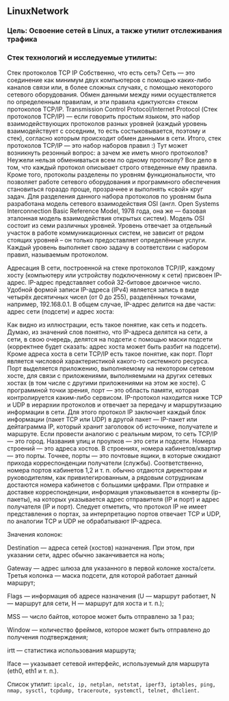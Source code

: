 ## LinuxNetwork
### Цель: Освоение сетей в Linux, а также утилит отслеживания трафика
### Стек технологий и исследуемые утилиты:
Стек протоколов TCP IP
Собственно, что есть сеть? Сеть — это соединение как минимум двух компьютеров с помощью каких-либо каналов связи или, в более сложных случаях, с помощью некоторого сетевого оборудования. Обмен данными между ними осуществляется по определенным правилам, и эти правила «диктуются» стеком протоколов TCP/IP.
Transmission Control Protocol/Internet Protocol (Стек протоколов TCP/IP) — если говорить простым языком, это набор взаимодействующих протоколов разных уровней (каждый уровень взаимодействует с соседним, то есть состыковывается, поэтому и стек), согласно которым происходит обмен данными в сети.
Итого, стек протоколов TCP/IP — это набор наборов правил :) Тут может возникнуть
резонный вопрос: а зачем же иметь много протоколов? Неужели нельзя обмениваться всем по одному протоколу?
Все дело в том, что каждый протокол описывает строго отведенные ему правила. Кроме того, протоколы разделены по уровням функциональности, что позволяет работе сетевого оборудования и программного обеспечения становиться гораздо проще, прозрачнее и выполнять «свой» круг задач. Для разделения данного набора протоколов по уровням была разработана модель сетевого взаимодействия OSI (англ. Open Systems Interconnection Basic Reference Model, 1978 года, она же — базовая эталонная модель взаимодействия открытых систем). Модель OSI состоит из семи различных уровней. Уровень отвечает за отдельный участок в работе коммуникационных систем, не зависит от рядом стоящих уровней – он только предоставляет определённые услуги. Каждый уровень выполняет свою задачу в соответствии с набором правил, называемым протоколом.

Адресация
В сети, построенной на стеке протоколов TCP/IP, каждому хосту (компьютеру или устройству подключенному к сети) присвоен IP-адрес.
IP-адрес представляет собой 32-битовое двоичное число.
Удобной формой записи IP-адреса (IPv4) является запись в виде четырёх десятичных чисел (от 0 до 255), разделённых точками, например, 192.168.0.1.
В общем случае, IP-адрес делится на две части: адрес сети (подсети) и адрес хоста:

Как видно из иллюстрации, есть такое понятие, как сеть и подсеть.
Думаю, из значений слов понятно, что IP-адреса делятся на сети, а сети, в свою очередь, делятся на подсети с помощью маски подсети (корректнее будет сказать: адрес хоста может быть разбит на подсети).
Кроме адреса хоста в сети TCP/IP есть такое понятие, как порт. Порт является числовой характеристикой какого-то системного ресурса.
Порт выделяется приложению, выполняемому на некотором сетевом хосте, для связи с приложениями, выполняемыми на других сетевых хостах (в том числе с другими приложениями на этом же хосте). С программной точки зрения, порт — это область памяти, которая контролируется каким-либо сервисом.
IP-протокол находится ниже TCP и UDP в иерархии протоколов и отвечает за передачу и маршрутизацию информации в сети.
Для этого протокол IP заключает каждый блок информации (пакет TCP или UDP) в другой пакет — IP-пакет или дейтаграмма IP, который хранит заголовок об источнике, получателе и маршруте.
Если провести аналогию с реальным миром, то сеть TCP/IP — это город. Названия улиц и проулков — это сети и подсети. Номера строений — это адреса хостов.
В строениях, номера кабинетов/квартир — это порты. Точнее, порты — это почтовые ящики, в которые ожидают прихода корреспонденции получатели (службы).
Соответственно, номера портов кабинетов 1,2 и т. п. обычно отдаются директорам и руководителям, как привилегированным, а рядовым сотрудникам достаются номера кабинетов с большими цифрами. При отправке и доставке корреспонденции, информация упаковывается в конверты (ip-пакеты), на которых указывается адрес отправителя (IP и порт) и адрес получателя (IP и порт).
Следует отметить, что протокол IP не имеет представления о портах, за интерпретацию портов отвечает TCP и UDP, по аналогии TCP и UDP не обрабатывают IP-адреса.

Значения колонок:

Destination — адреса сетей (хостов) назначения. При этом, при указании сети, адрес обычно заканчивается на ноль;

Gateway — адрес шлюза для указанного в первой колонке хоста/сети. Третья колонка — маска подсети, для которой работает данный маршрут;

Flags — информация об адресе назначения (U — маршрут работает, N — маршрут для сети, H — маршрут для хоста и т. п.);

MSS — число байтов, которое может быть отправлено за 1 раз;

Window — количество фреймов, которое может быть отправлено до получения подтверждения;

irtt — статистика использования маршрута;

Iface — указывает сетевой интерфейс, используемый для маршрута (eth0, eth1 и т. п.).


Список утилит: `ipcalc, ip, netplan, netstat, iperf3, iptables, ping, nmap, sysctl, tcpdump, traceroute, systemctl, telnet, dhclient.`